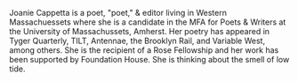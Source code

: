 Joanie Cappetta is a poet, "poet," & editor living in Western Massachuessets where she is a candidate in the MFA for Poets & Writers at the University of Massachussets, Amherst. Her poetry has appeared in Tyger Quarterly, TILT, Antennae, the Brooklyn Rail, and Variable West, among others. She is the recipient of a Rose Fellowship and her work has been supported by Foundation House. She is thinking about the smell of low tide.

